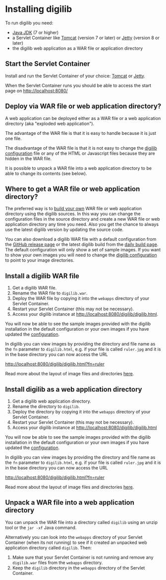 # Installing digilib

To run digilib you need:

* [Java JDK](http://www.oracle.com/technetwork/java/javase/downloads/index.html) (7 or higher)
* a Servlet Container like [Tomcat](http://tomcat.apache.org/) (version 7 or 
later) or [Jetty](http://www.eclipse.org/jetty/) (version 8 or later)
* the digilib web application as a WAR file or application directory

## Start the Servlet Container

Install and run the Servlet Container of your choice: 
[Tomcat](http://tomcat.apache.org/) or 
[Jetty](http://wiki.eclipse.org/Jetty/).

When the Servlet Container runs you should be able to access the start page on 
<http://localhost:8080/>

## Deploy via WAR file or web application directory?

A web application can be deployed either as a WAR file or a web application directory (aka "exploded web application"). 

The advantage of the WAR file is that it is easy to handle because it is just one file.

The disadvantage of the WAR file is that it is not easy to change the [digilib configuration](digilib-config.html)
file or any of the HTML or Javascript files because they are hidden in the WAR file.

It is possible to unpack a WAR file into a web application directory to be able to change its contents (see below).

## Where to get a WAR file or web application directory?

The preferred way is to [build your own](build-maven.html) WAR file or web application directory using the digilib sources. 
In this way you can change the configuration files in the source directory and create a new WAR file
or web application directory any time you need. 
Also you get the chance to always use the latest digilib version by updating the source code. 

You can also download a digilib WAR file with a default configuration from the
[GitHub release page](https://github.com/robcast/digilib/releases)
or the latest digilib build from the 
[daily build page](https://it-dev.mpiwg-berlin.mpg.de/downloads/digilib/daily-build/). 
The default configuration will only show a set of sample images. If you want to show your own images
you will need to change the [digilib configuration](digilib-config.html) to point to your image directories. 


## Install a digilib WAR file

1. Get a digilib WAR file.
2. Rename the WAR file to `digilib.war`.
3. Deploy the WAR file by copying it into the `webapps` directory of your 
  Servlet Container.
4. Restart your Servlet Container (this may not be necessary).
5. Access your digilib instance at <http://localhost:8080/digilib/digilib.html>.

You will now be able to see the sample images provided with the digilib 
installation in the default configuration or your own images 
if you have updated the [configuration](digilib-config.html).

In digilib you can view images by providing the directory and file 
name as the `fn` parameter to `digilib.html`, e.g. if your file is called 
`ruler.jpg` and it is in the base directory you can now access the URL

<http://localhost:8080/digilib/digilib.html?fn=ruler>

Read more about the layout of image files and directories 
[here](image-directories.html).


## Install digilib as a web application directory

1. Get a digilib web application directory.
2. Rename the directory to `digilib`.
3. Deploy the directory by copying it into the `webapps` directory of your 
  Servlet Container.
4. Restart your Servlet Container (this may not be necessary).
5. Access your digilib instance at <http://localhost:8080/digilib/digilib.html>

You will now be able to see the sample images provided with the digilib 
installation in the default configuration or your own images 
if you have updated the [configuration](digilib-config.html).

In digilib you can view images by providing the directory and file 
name as the `fn` parameter to `digilib.html`, e.g. if your file is called 
`ruler.jpg` and it is in the base directory you can now access the URL

<http://localhost:8080/digilib/digilib.html?fn=ruler>

Read more about the layout of image files and directories 
[here](image-directories.html).


## Unpack a WAR file into a web application directory

You can unpack the WAR file into a directory called `digilib` using 
an unzip tool or the `jar -xf` Java command. 

Alternatively you can look into the `webapps` directory of your Servlet 
Container (when its not running) to see if it created an unpacked web 
application directory called `digilib`. Then:

1. Make sure that your Servlet Container is not running and remove any
  `digilib.war` files from the `webapps` directory.
2. Keep the `digilib` directory in the `webapps` directory of the
  Servlet Container.
